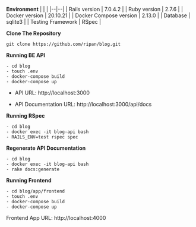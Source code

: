**Environment**
|  |  |
|--|--|
| Rails version | 7.0.4.2  |
| Ruby version | 2.7.6  |
| Docker version | 20.10.21  |
| Docker Compose version | 2.13.0  |
| Database | sqlite3  |
| Testing Framework | RSpec  |

**Clone The Repository**
```
git clone https://github.com/ripan/blog.git
```

**Running BE API** 
```
- cd blog
- touch .env
- docker-compose build
- docker-compose up
```
- API URL: http://localhost:3000

- API Documentation URL: http://localhost:3000/api/docs

**Running RSpec** 
```
- cd blog
- docker exec -it blog-api bash
- RAILS_ENV=test rspec spec
```
**Regenerate API Documentation** 
```
- cd blog
- docker exec -it blog-api bash
- rake docs:generate
```

**Running Frontend** 
```
- cd blog/app/frontend
- touch .env
- docker-compose build
- docker-compose up
```
Frontend App URL: http://localhost:4000
